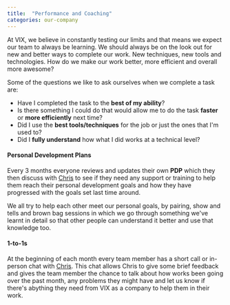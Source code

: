 ```yaml
---
title:  "Performance and Coaching"
categories: our-company
---
```


At VIX, we believe in constantly testing our limits and that means we expect our team to always be learning. We should always be on the look out for new and better ways to complete our work. New techniques, new tools and technologies. How do we make our work better, more efficient and overall more awesome?
  
Some of the questions we like to ask ourselves when we complete a task are:
- Have I completed the task to the **best of my ability**?
- Is there something I could do that would allow me to do the task **faster** or **more efficiently** next time?
- Did I use the **best tools/techniques** for the job or just the ones that I'm used to?
- Did I **fully understand** how what I did works at a technical level?

#### Personal Development Plans
Every 3 months everyone reviews and updates their own **PDP** which they then discuss with [Chris](http://vix.digital/team/christopher-shaw) to see if they need any support or training to help them reach their personal development goals and how they have progressed with the goals set last time around.
  
We all try to help each other meet our personal goals, by pairing, show and tells and brown bag sessions in which we go through something we've learnt in detail so that other people can understand it better and use that knowledge too.

#### 1-to-1s
At the beginning of each month every team member has a short call or in-person chat with [Chris](http://vix.digital/team/christopher-shaw). This chat allows Chris to give some brief feedback and gives the team member the chance to talk about how works been going over the past month, any problems they might have and let us know if there's abything they need from VIX as a company to help them in their work.
